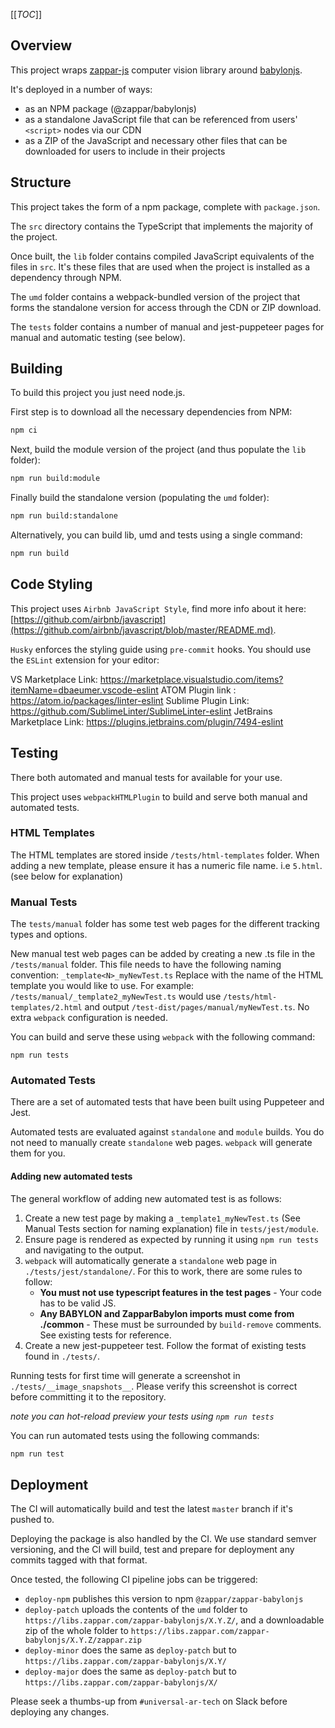 [[_TOC_]]

## Overview

This project wraps [zappar-js](https://repos.zappar.com/vision/zappar-js) computer vision library around [babylonjs](https://github.com/BabylonJS/Babylon.js).

It's deployed in a number of ways:

- as an NPM package (@zappar/babylonjs)
- as a standalone JavaScript file that can be referenced from users' `<script>` nodes via our CDN
- as a ZIP of the JavaScript and necessary other files that can be downloaded for users to include in their projects

## Structure

This project takes the form of a npm package, complete with `package.json`.

The `src` directory contains the TypeScript that implements the majority of the project.

Once built, the `lib` folder contains compiled JavaScript equivalents of the files in `src`. It's these files that are used when the project is installed as a dependency through NPM.

The `umd` folder contains a webpack-bundled version of the project that forms the standalone version for access through the CDN or ZIP download.

The `tests` folder contains a number of manual and jest-puppeteer pages for manual and automatic testing (see below).

## Building

To build this project you just need node.js.

First step is to download all the necessary dependencies from NPM:

```bash
npm ci
```

Next, build the module version of the project (and thus populate the `lib` folder):

```bash
npm run build:module
```

Finally build the standalone version (populating the `umd` folder):

```bash
npm run build:standalone
```

Alternatively, you can build lib, umd and tests using a single command:

```bash
npm run build
```

## Code Styling

This project uses `Airbnb JavaScript Style`, find more info about it here: [https://github.com/airbnb/javascript](https://github.com/airbnb/javascript/blob/master/README.md).

`Husky` enforces the styling guide using `pre-commit` hooks. You should use the `ESLint` extension for your editor:

VS Marketplace Link: <https://marketplace.visualstudio.com/items?itemName=dbaeumer.vscode-eslint>
ATOM Plugin link : <https://atom.io/packages/linter-eslint>
Sublime Plugin Link: <https://github.com/SublimeLinter/SublimeLinter-eslint>
JetBrains Marketplace Link: <https://plugins.jetbrains.com/plugin/7494-eslint>

## Testing

There both automated and manual tests for available for your use.

This project uses `webpackHTMLPlugin` to build and serve both manual and automated tests.

### HTML Templates

The HTML templates are stored inside `/tests/html-templates` folder.
When adding a new template, please ensure it has a numeric file name. i.e `5.html`. (see below for explanation)

### Manual Tests

The `tests/manual` folder has some test web pages for the different tracking types and options.

New manual test web pages can be added by creating a new .ts file in the `/tests/manual` folder. This file needs to have the following naming convention:
`_template<N>_myNewTest.ts` Replace <N> with the name of the HTML template you would like to use. For example:
`/tests/manual/_template2_myNewTest.ts` would use `/tests/html-templates/2.html` and output `/test-dist/pages/manual/myNewTest.ts`. No extra `webpack` configuration is needed.

You can build and serve these using `webpack` with the following command:

```
npm run tests
```

### Automated Tests

There are a set of automated tests that have been built using Puppeteer and Jest.

Automated tests are evaluated against `standalone` and `module` builds. You do not need to manually create `standalone` web pages. `webpack` will generate them for you.

#### Adding new automated tests

The general workflow of adding new automated test is as follows:

1. Create a new test page by making a `_template1_myNewTest.ts` (See Manual Tests section for naming explanation) file in `tests/jest/module`.
2. Ensure page is rendered as expected by running it using `npm run tests` and navigating to the output.
3. `webpack` will automatically generate a `standalone` web page in `./tests/jest/standalone/`. For this to work, there are some rules to follow:
    - **You must not use typescript features in the test pages** - Your code has to be valid JS.
    - **Any BABYLON and ZapparBabylon imports must come from ./common** - These must be surrounded by `build-remove` comments. See existing tests for reference.
4. Create a new jest-puppeteer test. Follow the format of existing tests found in `./tests/`.

Running tests for first time will generate a screenshot in `./tests/__image_snapshots__`. Please verify this screenshot is correct before committing it to the repository.

*note you can hot-reload preview your tests using `npm run tests`*

You can run automated tests using the following commands:

```bash
npm run test
```

## Deployment

The CI will automatically build and test the latest `master` branch if it's pushed to.

Deploying the package is also handled by the CI. We use standard semver versioning, and the CI will build, test and prepare for deployment any commits tagged with that format.

Once tested, the following CI pipeline jobs can be triggered:

- `deploy-npm` publishes this version to npm `@zappar/zappar-babylonjs`
- `deploy-patch` uploads the contents of the `umd` folder to `https://libs.zappar.com/zappar-babylonjs/X.Y.Z/`, and a downloadable zip of the whole folder to `https://libs.zappar.com/zappar-babylonjs/X.Y.Z/zappar.zip`
- `deploy-minor` does the same as `deploy-patch` but to `https://libs.zappar.com/zappar-babylonjs/X.Y/`
- `deploy-major` does the same as `deploy-patch` but to `https://libs.zappar.com/zappar-babylonjs/X/`

Please seek a thumbs-up from `#universal-ar-tech` on Slack before deploying any changes.
